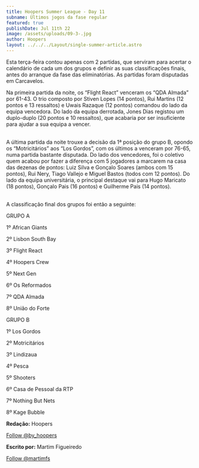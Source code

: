 ```yaml
---
title: Hoopers Summer League - Day 11
subname: Últimos jogos da fase regular
featured: true
publishDate: Jul 11th 22
image: /assets/uploads/09-3-.jpg
author: Hoopers
layout: ../../../Layout/single-summer-article.astro
---
```

<!--StartFragment-->

Esta terça-feira contou apenas com 2 partidas, que serviram para acertar o calendário de cada um dos grupos e definir as suas classificações finais, antes do arranque da fase das eliminatórias. As partidas foram disputadas em Carcavelos.

Na primeira partida da noite, os “Flight React” venceram os “QDA Almada” por 61-43. O trio composto por Stiven Lopes (14 pontos), Rui Martins (12 pontos e 13 ressaltos) e Uwais Razaque (12 pontos) comandou do lado da equipa vencedora. Do lado da equipa derrotada, Jones Dias registou um duplo-duplo (20 pontos e 10 ressaltos), que acabaria por ser insuficiente para ajudar a sua equipa a vencer.

\
A última partida da noite trouxe a decisão da 1ª posição do grupo B, opondo os “Motricitários” aos “Los Gordos”, com os últimos a venceram por 76-65, numa partida bastante disputada. Do lado dos vencedores, foi o coletivo quem acabou por fazer a diferença com 5 jogadores a marcarem na casa das dezenas de pontos: Luiz Silva e Gonçalo Soares (ambos com 15 pontos), Rui Nery, Tiago Vallejo e Miguel Bastos (todos com 12 pontos). Do lado da equipa universitária, o principal destaque vai para Hugo Maricato (18 pontos), Gonçalo Pais (16 pontos) e Guilherme Pais (14 pontos). 

\
A classificação final dos grupos foi então a seguinte:

GRUPO A

1º African Giants

2º Lisbon South Bay

3º Flight React

4º Hoopers Crew

5º Next Gen

6º Os Reformados

7º QDA Almada

8º União do Forte

GRUPO B

1º Los Gordos

2º Motricitários

3º Lindizaua

4º Pesca

5º Shooters

6º Casa de Pessoal da RTP

7º Nothing But Nets

8º Kage Bubble

**Redação:** Hoopers

<!--StartFragment-->

<a href="https://twitter.com/by_hoopers?ref_src=twsrc%5Etfw" class="twitter-follow-button" data-show-count="false">Follow @by_hoopers</a><script async src="https://platform.twitter.com/widgets.js" charset="utf-8"></script>

<!--EndFragment-->



**Escrito por:** Martim Figueiredo

<!--StartFragment-->

<a href="https://twitter.com/martimfs?ref_src=twsrc%5Etfw" class="twitter-follow-button" data-show-count="false">Follow @martimfs</a><script async src="https://platform.twitter.com/widgets.js" charset="utf-8"></script>

<!--EndFragment-->

<!--EndFragment-->